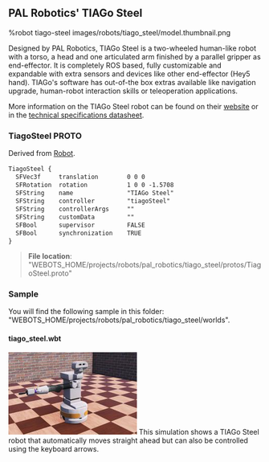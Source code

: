 ## PAL Robotics' TIAGo Steel

%robot tiago-steel images/robots/tiago_steel/model.thumbnail.png

Designed by PAL Robotics, TIAGo Steel is a two-wheeled human-like robot with a torso, a head and one articulated arm finished by a parallel gripper as end-effector.
It is completely ROS based, fully customizable and expandable with extra sensors and devices like other end-effector (Hey5 hand).
TIAGo's software has out-of-the box extras available like navigation upgrade, human-robot interaction skills or teleoperation applications.

More information on the TIAGo Steel robot can be found on their [website](http://pal-robotics.com/robots/tiago/) or in the [technical specifications datasheet](http://pal-robotics.com/wp-content/uploads/2019/07/Datasheet_TIAGo_Complete.pdf).

### TiagoSteel PROTO

Derived from [Robot](../reference/robot.md).

```
TiagoSteel {
  SFVec3f     translation        0 0 0
  SFRotation  rotation           1 0 0 -1.5708
  SFString    name               "TIAGo Steel"
  SFString    controller         "tiagoSteel"
  SFString    controllerArgs     ""
  SFString    customData         ""
  SFBool      supervisor         FALSE
  SFBool      synchronization    TRUE
}
```

> **File location**: "WEBOTS\_HOME/projects/robots/pal_robotics/tiago_steel/protos/TiagoSteel.proto"

### Sample

You will find the following sample in this folder: "WEBOTS\_HOME/projects/robots/pal_robotics/tiago_steel/worlds".

#### tiago\_steel.wbt

![tiago_steel.wbt.png](images/robots/tiago_steel/tiago_steel.wbt.thumbnail.jpg) This simulation shows a TIAGo Steel robot that automatically moves straight ahead but can also be controlled using the keyboard arrows.
